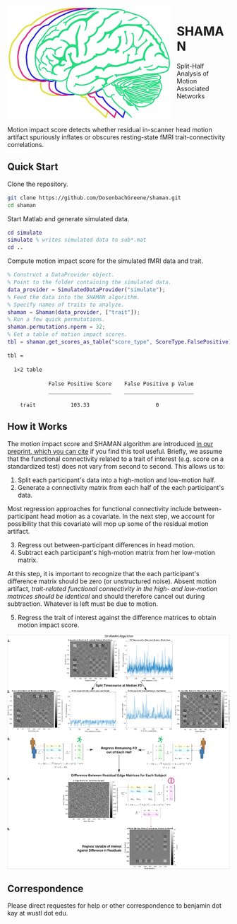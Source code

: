 <img align="left" style="margin-right: 1em; margin-bottom: 1 em;" src="images/shaman_logo.svg" alt="logo depicting motion blurred brain" />

# SHAMAN

Split-Half Analysis of Motion Associated Networks

<br clear="left" />

Motion impact score detects whether residual in-scanner head motion artifact spuriously inflates or obscures resting-state fMRI trait-connectivity correlations.

## Quick Start

Clone the repository.

```sh
git clone https://github.com/DosenbachGreene/shaman.git
cd shaman
```

Start Matlab and generate simulated data.

```matlab
cd simulate
simulate % writes simulated data to sub*.mat
cd ..
```

Compute motion impact score for the simulated fMRI data and trait.

```matlab
% Construct a DataProvider object.
% Point to the folder containing the simulated data.
data_provider = SimulatedDataProvider("simulate");
% Feed the data into the SHAMAN algorithm.
% Specify names of traits to analyze.
shaman = Shaman(data_provider, ["trait"]);
% Run a few quick permutations.
shaman.permutations.nperm = 32;
% Get a table of motion impact scores.
tbl = shaman.get_scores_as_table("score_type", ScoreType.FalsePositive)
```

```
tbl =

  1×2 table

             False Positive Score    False Positive p Value
             ____________________    ______________________

    trait           103.33                     0 
```

## How it Works

The motion impact score and SHAMAN algorithm are introduced [in our preprint, which you can cite](https://www.biorxiv.org/content/10.1101/2022.12.16.520797v1) if you find this tool useful. Briefly, we assume that the functional connectivity related to a trait of interest (e.g. score on a standardized test) does not vary from second to second. This allows us to:

 1. Split each participant's data into a high-motion and low-motion half.
 2. Generate a connectivity matrix from each half of the each participant's data.

Most regression approaches for functional connectivity include between-participant head motion as a covariate. In the next step, we account for possibility that this covariate will mop up some of the residual motion artifact.

 3. Regress out between-participant differences in head motion.
 4. Subtract each participant's high-motion matrix from her low-motion matrix.

At this step, it is important to recognize that the each participant's difference matrix should be zero (or unstructured noise). Absent motion artifact, _trait-related functional connectivity in the high- and low-motion matrices should be identical_ and should therefore cancel out during subtraction. Whatever is left must be due to motion.

 5. Regress the trait of interest against the difference matrices to obtain motion impact score.

<img src="images/explanation.svg" />

## Correspondence

Please direct requestes for help or other correspondence to benjamin dot kay at wustl dot edu.
